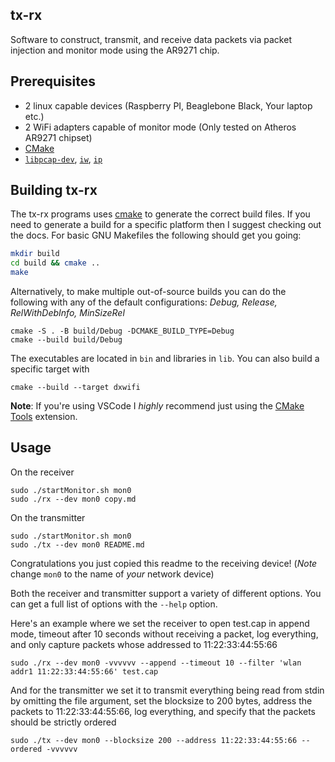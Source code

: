 ## tx-rx

Software to construct, transmit, and receive data packets via packet injection and monitor mode using the AR9271 chip.

## Prerequisites

- 2 linux capable devices (Raspberry PI, Beaglebone Black, Your laptop etc.)
- 2 WiFi adapters capable of monitor mode (Only tested on Atheros AR9271 chipset)
- [CMake](https://cmake.org/)
- [`libpcap-dev`](https://www.tcpdump.org/), [`iw`](https://wireless.wiki.kernel.org/en/users/documentation/iw), [`ip`](https://linux.die.net/man/8/ip)

## Building tx-rx

The tx-rx programs uses [cmake](https://cmake.org/) to generate the correct build files. If 
you need to generate a build for a specific platform then I suggest checking out the docs. 
For basic GNU Makefiles the following should get you going:

```bash
mkdir build
cd build && cmake ..
make 
```

Alternatively, to make multiple out-of-source builds you can do the following 
with any of the default configurations: *Debug, Release, RelWithDebInfo, MinSizeRel*
```
cmake -S . -B build/Debug -DCMAKE_BUILD_TYPE=Debug
cmake --build build/Debug
```

The executables are located in `bin` and libraries in `lib`. You can also build a 
specific target with 

```
cmake --build --target dxwifi
```

**Note**: If you're using VSCode I *highly* recommend just using the 
[CMake Tools](https://marketplace.visualstudio.com/items?itemName=ms-vscode.cmake-tools)
extension. 

## Usage

On the receiver
```
sudo ./startMonitor.sh mon0
sudo ./rx --dev mon0 copy.md
```

On the transmitter 
```
sudo ./startMonitor.sh mon0
sudo ./tx --dev mon0 README.md
```

Congratulations you just copied this readme to the receiving device! 
(*Note* change `mon0` to the name of *your* network device)

Both the receiver and transmitter support a variety of different options. You can get a full list
of options with the `--help` option. 

Here's an example where we set the receiver to open test.cap in append mode, timeout
after 10 seconds without receiving a packet, log everything, and only capture packets whose addressed to 11:22:33:44:55:66
```
sudo ./rx --dev mon0 -vvvvvv --append --timeout 10 --filter 'wlan addr1 11:22:33:44:55:66' test.cap
```

And for the transmitter we set it to transmit everything being read from stdin by 
omitting the file argument, set the blocksize to 200 bytes, address the packets to 
11:22:33:44:55:66, log everything, and specify that the packets should be strictly ordered
```
sudo ./tx --dev mon0 --blocksize 200 --address 11:22:33:44:55:66 --ordered -vvvvvv
``` 

